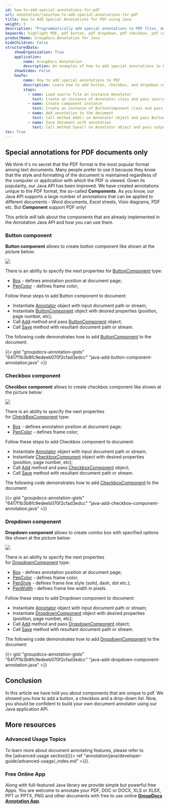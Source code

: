 ```yaml
---
id: how-to-add-special-annotations-for-pdf
url: annotation/java/how-to-add-special-annotations-for-pdf
title: How to Add Special Annotations for PDF using Java
weight: 3
description: "Programmatically add special annotations to PDF files. Add button, checkbox, dropdown to PDF using Java API."
keywords: highlight PDF, pdf button, pdf dropdown, pdf checkbox, pdf component, annotate pdf
productName: GroupDocs.Annotation for Java
hideChildren: False
structuredData:
    showOrganization: True
    application:    
        name: GroupDocs Annotation
        description: An examples of how to add special annotations to PDF documents using Java API.
    showVideo: False
    howTo:
        name: How to add special annotations to PDF
        description: Learn how to add button, checkbox, and dropdown components to the PDF document
        steps:
          - name: Load source file an instance Annotator
            text: Create an instance of Annotator class and pass source file path as a constructor parameter. You may specify absolute or relative file path as per your requirements. 
          - name: Create component instance
            text: Create an instance of ButtonComponent class and pass parameters.
          - name: Add annotation to the document
            text: Call method Add() on Annotator object and pass ButtonComponent instance there.
          - name: Save document with annotation
            text: Call method Save() on Annotator object and pass output file destination there.
toc: True
---
```


## Special annotations for PDF documents only

We think it's no secret that the PDF format is the most popular format among text documents. Many people prefer to use it because they know that the style and formatting of the document is maintained regardless of the computer or application with which the PDF is viewed. Given its popularity, our Java API has been improved. We have created annotations unique to the PDF format, the so-called **Components**. As you know, our Java API supports a large number of annotations that can be applied to different documents - Word documents, Excel sheets, Visio diagrams, PDF etc. But **Component** support PDF only! 


This article will talk about the components that are already implemented in the Annotation Java API and how you can use them.


### Button component 

**Button component** allows to create button component like shown at the picture below: 

![](/annotation/net/images/add-button-component.png)

There is an ability to specify the next properties for [ButtonComponent](https://apireference.groupdocs.com/java/annotation/groupdocs.annotation.models.formatspecificcomponents.pdf/buttoncomponent) type:

*   [Box](https://apireference.groupdocs.com/annotation/java/groupdocs.annotation.models.formatspecificcomponents.pdf/buttoncomponent/properties/box) - defines annotation position at document page;
*   [PenColor](https://apireference.groupdocs.com/annotation/java/groupdocs.annotation.models.formatspecificcomponents.pdf/buttoncomponent/properties/pencolor) - defines frame color;

Follow these steps to add Button component to document:

*   Instantiate [Annotator](https://apireference.groupdocs.com/java/annotation/groupdocs.annotation/annotator) object with input document path or stream;
*   Instantiate [ButtonComponent](https://apireference.groupdocs.com/java/annotation/groupdocs.annotation.models.formatspecificcomponents.pdf/buttoncomponent) object with desired properties (position, page number, etc);
*   Call [Add](https://apireference.groupdocs.com/java/annotation/groupdocs.annotation/annotator/methods/add) method and pass [ButtonComponent](https://apireference.groupdocs.com/java/annotation/groupdocs.annotation.models.formatspecificcomponents.pdf/buttoncomponent) object;
*   Call [Save](https://apireference.groupdocs.com/java/annotation/groupdocs.annotation/annotator/methods/save/index) method with resultant document path or stream.

The following code demonstrates how to add [ButtonComponent](https://apireference.groupdocs.com/java/annotation/groupdocs.annotation.models.formatspecificcomponents.pdf/cropdowncomponent) to the document:

{{< gist "groupdocs-annotation-gists" "6417f1b3b8fc9edeeb070f2cfad3edcc" "java-add-button-component-annotation.java" >}}

### Checkbox component
**Checkbox component** allows to create checkbox component like shown at the picture below: 

![](/annotation/net/images/add-checkbox-component.png)

There is an ability to specify the next properties for [CheckBoxComponent](https://apireference.groupdocs.com/java/annotation/groupdocs.annotation.models.formatspecificcomponents.pdf/checkboxcomponent) type:

*   [Box](https://apireference.groupdocs.com/annotation/java/groupdocs.annotation.models.formatspecificcomponents.pdf/checkboxcomponent/properties/box) - defines annotation position at document page;
*   [PenColor](https://apireference.groupdocs.com/annotation/java/groupdocs.annotation.models.formatspecificcomponents.pdf/checkboxcomponent/properties/pencolor) - defines frame color;

Follow these steps to add Checkbox component to document:

*   Instantiate [Annotator](https://apireference.groupdocs.com/java/annotation/groupdocs.annotation/annotator) object with input document path or stream;
*   Instantiate [CheckboxComponent](https://apireference.groupdocs.com/java/annotation/groupdocs.annotation.models.formatspecificcomponents.pdf/checkboxcomponent) object with desired properties (position, page number, etc);
*   Call [Add](https://apireference.groupdocs.com/java/annotation/groupdocs.annotation/annotator/methods/add) method and pass [CheckboxComponent](https://apireference.groupdocs.com/java/annotation/groupdocs.annotation.models.formatspecificcomponents.pdf/checkboxcomponent) object;
*   Call [Save](https://apireference.groupdocs.com/java/annotation/groupdocs.annotation/annotator/methods/save/index) method with resultant document path or stream.

The following code demonstrates how to add [CheckboxComponent](https://apireference.groupdocs.com/java/annotation/groupdocs.annotation.models.formatspecificcomponents.pdf/cropdowncomponent) to the document:

{{< gist "groupdocs-annotation-gists" "6417f1b3b8fc9edeeb070f2cfad3edcc" "java-add-checkbox-component-annotation.java" >}}

### Dropdown component 

**Dropdown component** allows to create combo box with specified options like shown at the picture below: 

![](/annotation/net/images/add-dropdown-component.png)

There is an ability to specify the next properties for [DropdownComponent](https://apireference.groupdocs.com/java/annotation/groupdocs.annotation.models.formatspecificcomponents.pdf/dropdowncomponent) type:

*   [Box](https://apireference.groupdocs.com/annotation/java/groupdocs.annotation.models.formatspecificcomponents.pdf/dropdowncomponent/properties/box) - defines annotation position at document page;
*   [PenColor](https://apireference.groupdocs.com/annotation/java/groupdocs.annotation.models.formatspecificcomponents.pdf/dropdowncomponent/properties/pencolor) - defines frame color;
*   [PenStyle](https://apireference.groupdocs.com/annotation/java/groupdocs.annotation.models.formatspecificcomponents.pdf/dropdowncomponent/properties/penstyle) - defines frame line style (solid, dash, dot etc.);
*   [PenWidth](https://apireference.groupdocs.com/annotation/java/groupdocs.annotation.models.formatspecificcomponents.pdf/dropdowncomponent/properties/penwidth) - defines frame line width in pixels.

Follow these steps to add Dropdown component to document:

*   Instantiate [Annotator](https://apireference.groupdocs.com/java/annotation/groupdocs.annotation/annotator) object with input document path or stream;
*   Instantiate [DropdownComponent](https://apireference.groupdocs.com/java/annotation/groupdocs.annotation.models.formatspecificcomponents.pdf/dropdowncomponent) object with desired properties (position, page number, etc);
*   Call [Add](https://apireference.groupdocs.com/java/annotation/groupdocs.annotation/annotator/methods/add) method and pass [DropdownComponent](https://apireference.groupdocs.com/java/annotation/groupdocs.annotation.models.formatspecificcomponents.pdf/dropdowncomponent) object;
*   Call [Save](https://apireference.groupdocs.com/java/annotation/groupdocs.annotation/annotator/methods/save/index) method with resultant document path or stream.

The following code demonstrates how to add [DropdownComponent](https://apireference.groupdocs.com/java/annotation/groupdocs.annotation.models.formatspecificcomponents.pdf/dropdowncomponent) to the document:

{{< gist "groupdocs-annotation-gists" "6417f1b3b8fc9edeeb070f2cfad3edcc" "java-add-dropdown-component-annotation.java" >}}

## Conclusion

In this article we have told you about components that are unique to pdf. We showed you how to add a button, a checkbox and a drop-down list. Now, you should be confident to build your own document annotator using our Java application API. 

## More resources
### Advanced Usage Topics
To learn more about document annotating features, please refer to the [advanced usage section]({{< ref "annotation/java/developer-guide/advanced-usage/_index.md" >}}).
    

### Free Online App
Along with full-featured Java library we provide simple but powerful free Apps.
You are welcome to annotate your PDF, DOC or DOCX, XLS or XLSX, PPT or PPTX, PNG and other documents with free to use online **[GroupDocs Annotation App](https://products.groupdocs.app/annotation)**.
